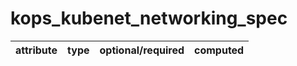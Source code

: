 # kops_kubenet_networking_spec

| attribute | type | optional/required | computed |
| --- | --- | --- | --- |
